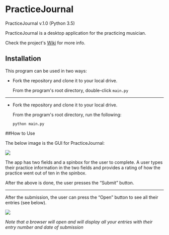 # PracticeJournal

PracticeJournal v.1.0 (Python 3.5)

PracticeJournal is a desktop application for the practicing musician.

Check the project's [Wiki](https://github.com/Kwistech/PracticeJournal/wiki) for more info.

## Installation

This program can be used in two ways:

+ Fork the repository and clone it to your local drive.

  From the program's root directory, double-click `main.py`

---

+ Fork the repository and clone it to your local drive.

  From the program's root directory, run the following:

  `python main.py`

##How to Use

The below image is the GUI for PracticeJournal:

![](http://s32.postimg.org/vvpllz745/practicejournal_gui.png)

The app has two fields and a spinbox for the user to complete. 
A user types their practice information in the two fields and provides a 
rating of how the practice went out of ten in the spinbox.

After the above is done, the user presses the “Submit” button.

---

After the submission, the user can press the “Open” button to see all their entries (see below). 

![](http://s32.postimg.org/gnt9aavgl/practicejournal_html.png)

*Note that a browser will open and will display all your entries with their entry number and date of submission*
